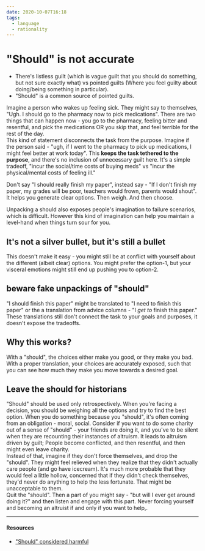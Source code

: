 ```yaml
---
date: 2020-10-07T16:18
tags: 
  - language
  - rationality
---
```


# "Should" is not accurate
- There's listless guilt (which is vague guilt that you should do something, but not sure exactly what) vs pointed guilts (Where you feel guilty about doing/being something in particular).
- "Should" is a common source of pointed guilts.

Imagine a person who wakes up feeling sick. They might say to themselves, "Ugh. I should go to the pharmacy now to pick medications". There are two things that can happen now - you go to the pharmacy, feeling bitter and resentful, and pick the medications OR you skip that, and feel terrible for the rest of the day.  
This kind of statement disconnects the task from the purpose. Imagine if the person said - "ugh, if I went to the pharmacy to pick up medications, I might feel better at work today". This **keeps the task tethered to the purpose**, and there's no inclusion of unnecessary guilt here. It's a simple tradeoff, "incur the social/time costs of buying meds" vs "incur the physical/mental costs of feeling ill."

Don't say "I should really finish my paper", instead say - "If I don't finish my paper, my grades will be poor, teachers would frown, parents would shout". It helps you generate clear options. Then weigh. And then choose.

Unpacking a should also exposes people's imagination to failure scenarios, which is difficult. However this kind of imagination can help you maintain a level-hand when things turn sour for you.

## It's not a silver bullet, but it's still a bullet
This doesn't make it easy - you might still be at conflict with yourself about the different (albeit clear) options. You might prefer the option-1, but your visceral emotions might still end up pushing you to option-2.  

## beware fake unpackings of "should"
 "I should finish this paper" might be translated to "I need to finish this paper" or the a translation from advice columns - "I *get to* finish this paper."  
 These translations still don't connect the task to your goals and purposes, it doesn't expose the tradeoffs.
 
## Why this works?
With a "should", the choices either make you good, or they make you bad. With a proper translation, your choices are accurately exposed, such that you can see how much they make you move towards a desired goal.  

## Leave the should for historians
"Should" should be used only retrospectively. When you're facing a decision, you should be weighing all the options and try to find the best option. When you do something because you "should", it's often coming from an obligation - moral, social. Consider if you want to do some charity out of a sense of "should" - your friends are doing it, and you've to be silent when they are recounting their instances of altruism. It leads to altruism driven by guilt; People become conflicted, and then resentful, and then might even leave charity.  
Instead of that, imagine if they don't force themselves, and drop the "should". They might feel relieved when they realize that they didn't actually care people (and go have icecream). It's much more probable that they would feel a little hollow, concerned that if they didn't check themselves, they'd never do anything to help the less fortunate. That might be unacceptable to them.  
Quit the "should". Then a part of you might say - "but will I ever get around doing it?" and then listen and engage with this part. Never forcing yourself and becoming an altruist if and only if you want to help,.


---
#### Resources
- ["Should" considered harmful](http://mindingourway.com/should-considered-harmful/)
